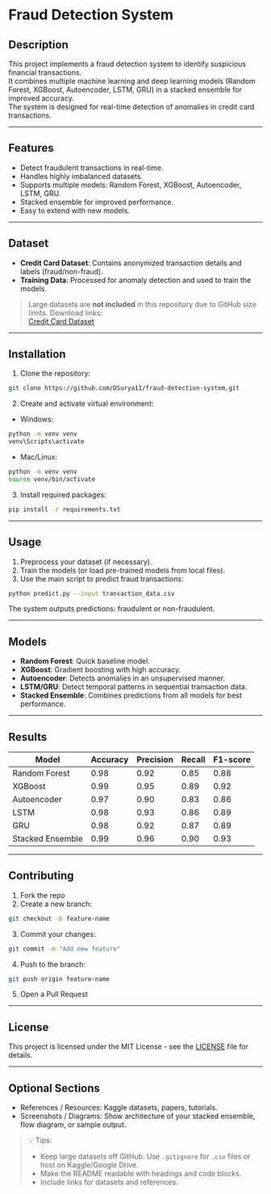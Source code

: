# Fraud Detection System

## Description
This project implements a fraud detection system to identify suspicious financial transactions.  
It combines multiple machine learning and deep learning models (Random Forest, XGBoost, Autoencoder, LSTM, GRU) in a stacked ensemble for improved accuracy.  
The system is designed for real-time detection of anomalies in credit card transactions.

---

## Features
- Detect fraudulent transactions in real-time.
- Handles highly imbalanced datasets.
- Supports multiple models: Random Forest, XGBoost, Autoencoder, LSTM, GRU.
- Stacked ensemble for improved performance.
- Easy to extend with new models.

---

## Dataset
- **Credit Card Dataset**: Contains anonymized transaction details and labels (fraud/non-fraud).  
- **Training Data**: Processed for anomaly detection and used to train the models.  

> Large datasets are **not included** in this repository due to GitHub size limits. Download links:  
[Credit Card Dataset](https://www.kaggle.com/datasets/mlg-ulb/creditcardfraud)

---

## Installation

1. Clone the repository:
```bash
git clone https://github.com/DSurya11/fraud-detection-system.git
```

2. Create and activate virtual environment:

- Windows:
```bash
python -m venv venv
venv\Scripts\activate
```

- Mac/Linux:
```bash
python -m venv venv
source venv/bin/activate
```

3. Install required packages:
```bash
pip install -r requirements.txt
```

---

## Usage
1. Preprocess your dataset (if necessary).  
2. Train the models (or load pre-trained models from local files).  
3. Use the main script to predict fraud transactions:
```bash
python predict.py --input transaction_data.csv
```

The system outputs predictions: fraudulent or non-fraudulent.

---

## Models
- **Random Forest**: Quick baseline model.  
- **XGBoost**: Gradient boosting with high accuracy.  
- **Autoencoder**: Detects anomalies in an unsupervised manner.  
- **LSTM/GRU**: Detect temporal patterns in sequential transaction data.  
- **Stacked Ensemble**: Combines predictions from all models for best performance.

---

## Results
| Model           | Accuracy | Precision | Recall | F1-score |
|-----------------|----------|----------|--------|----------|
| Random Forest   | 0.98     | 0.92     | 0.85   | 0.88     |
| XGBoost         | 0.99     | 0.95     | 0.89   | 0.92     |
| Autoencoder     | 0.97     | 0.90     | 0.83   | 0.86     |
| LSTM            | 0.98     | 0.93     | 0.86   | 0.89     |
| GRU             | 0.98     | 0.92     | 0.87   | 0.89     |
| Stacked Ensemble| 0.99     | 0.96     | 0.90   | 0.93     |

---

## Contributing
1. Fork the repo  
2. Create a new branch:
```bash
git checkout -b feature-name
```
3. Commit your changes:
```bash
git commit -m "Add new feature"
```
4. Push to the branch:
```bash
git push origin feature-name
```
5. Open a Pull Request

---

## License
This project is licensed under the MIT License - see the [LICENSE](LICENSE) file for details.

---

## Optional Sections
- References / Resources: Kaggle datasets, papers, tutorials.  
- Screenshots / Diagrams: Show architecture of your stacked ensemble, flow diagram, or sample output.

> 💡 Tips:
> - Keep large datasets off GitHub. Use `.gitignore` for `.csv` files or host on Kaggle/Google Drive.  
> - Make the README readable with headings and code blocks.  
> - Include links for datasets and references.
